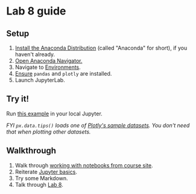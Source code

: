 # Lab 8 guide

## Setup

1. [Install the Anaconda Distribution](https://docs.anaconda.com/anaconda/install/) (called "Anaconda" for short), if you haven't already.
1. [Open Anaconda Navigator.](https://docs.anaconda.com/navigator/getting-started/#starting-navigator)
1. Navigate to [Environments](https://docs.anaconda.com/navigator/tutorials/manage-environments/).
1. [Ensure](https://docs.anaconda.com/navigator/tutorials/manage-packages/#searching-for-packages) `pandas` and `plotly` are installed.
1. Launch JupyterLab.

## Try it!

Run [this example](https://plotly.com/python/linear-fits/#Linear-fit-trendlines-with-Plotly-Express) in your local Jupyter.

_FYI `px.data.tips()` loads one of [Plotly's sample datasets](https://plotly.com/python-api-reference/generated/plotly.express.data.html). You don't need that when plotting other datasets._

## Walkthrough

1. Walk through [working with notebooks from course site](notebooks.md#downloading-notebooks).
1. Reiterate [Jupyter basics](lecture_15.ipynb#jupyter-basics).
1. Try some Markdown.
1. Talk through [Lab 8](lab_8.ipynb).
